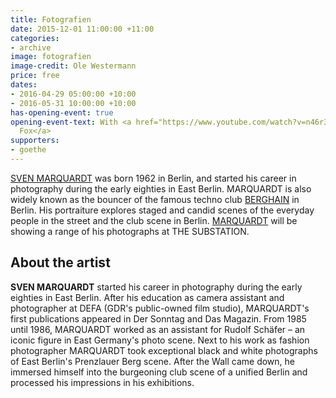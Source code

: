 ```yaml
---
title: Fotografien
date: 2015-12-01 11:00:00 +11:00
categories:
- archive
image: fotografien
image-credit: Ole Westermann
price: free
dates:
- 2016-04-29 05:00:00 +10:00
- 2016-05-31 10:00:00 +10:00
has-opening-event: true
opening-event-text: With <a href="https://www.youtube.com/watch?v=n46r3KUHy-c">Andras
  Fox</a>
supporters:
- goethe
---
```


[SVEN MARQUARDT](http://marquardtfotografie.tumblr.com/boss_zwei) was born 1962 in Berlin, and started his career in photography during the early eighties in East Berlin. MARQUARDT is also widely known as the bouncer of the famous techno club [BERGHAIN](http://www.berghain.de/) in Berlin. His portraiture explores staged and candid scenes of the everyday people in the street and the club scene in Berlin. [MARQUARDT](http://marquardtfotografie.tumblr.com/boss_zwei) will be showing a range of his photographs at THE SUBSTATION.

## About the artist

**SVEN MARQUARDT** started his career in photography during the early eighties in East Berlin. After his education as camera assistant and photographer at DEFA (GDR's public-owned film studio), MARQUARDT's first publications appeared in Der Sonntag and Das Magazin. From 1985 until 1986, MARQUARDT worked as an assistant for Rudolf Schäfer – an iconic figure in East Germany's photo scene. Next to his work as  fashion photographer MARQUARDT took exceptional black and white photographs of East Berlin's Prenzlauer Berg scene. After the Wall came down, he immersed himself into the burgeoning club scene of a unified Berlin and processed his impressions in his exhibitions.
